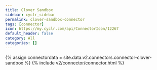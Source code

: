 ```yaml
---
title: Clover Sandbox
sidebar: cyclr_sidebar
permalink: clover-sandbox-connector
tags: [connector]
icon: https://my.cyclr.com/api/ConnectorIcon/12267
default_header: false
category: All
categories: []
---
```

{% assign connectordata = site.data.v2.connectors.connector-clover-sandbox %}
{% include v2/connector/connector.html %}	